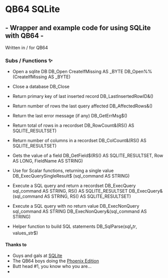 # QB64 SQLite
## - Wrapper and example code for using SQLite with QB64 -
Written in / for QB64

### Subs / Functions ✨

- Open a sqlite DB
DB_Open CreateIfMissing AS _BYTE
DB_Open%% (CreateIfMissing AS _BYTE)

- Close a database
DB_Close 

- Return primary key of last inserted record
DB_LastInsertedRowID&()

- Return number of rows the last query affected
DB_AffectedRows&()

- Return the last error message (if any)
DB_GetErrMsg$()

- Return total of rows in a recordset
DB_RowCount&(RS() AS SQLITE_RESULTSET)

- Return number of columns in a recordset
DB_ColCount&(RS() AS SQLITE_RESULTSET)

- Gets the value of a field
DB_GetField$(RS() AS SQLITE_RESULTSET, Row AS LONG, FieldName AS STRING)

- Use for Scalar functions, returning a single value
DB_ExecQuerySingleResult$ (sql_command AS STRING)

- Execute a SQL query and return a recordset
DB_ExecQuery sql_command AS STRING, RS() AS SQLITE_RESULTSET
DB_ExecQuery&(sql_command AS STRING, RS() AS SQLITE_RESULTSET)

- Execute a SQL query with no return value
DB_ExecNonQuery sql_command AS STRING
DB_ExecNonQuery&(sql_command AS STRING)

- Helper function to build SQL statements
DB_SqlParse$(sql_str$, values_str$)

#### Thanks to
- Guys and gals at [SQLite](https://www.sqlite.org/index.html/)
- The QB64 boys doing the [Phoenix Edition](https://qb64phoenix.com/) 
- Butt head #1, you know who you are...
- 

